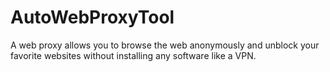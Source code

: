 # AutoWebProxyTool
A web proxy allows you to browse the web anonymously and unblock your favorite websites without installing any software like a VPN.

